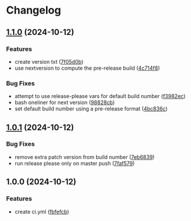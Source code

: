 # Changelog

## [1.1.0](https://github.com/codito/test-release-please/compare/v1.0.1...v1.1.0) (2024-10-12)


### Features

* create version txt ([7f05d0b](https://github.com/codito/test-release-please/commit/7f05d0bd3952b4ddf358e335e4c9c2f361679aaa))
* use nextversion to compute the pre-release build ([4c714f8](https://github.com/codito/test-release-please/commit/4c714f8b0106b30fe8bfba8147f862c61ee8d3e5))


### Bug Fixes

* attempt to use release-please vars for default build number ([f3982ec](https://github.com/codito/test-release-please/commit/f3982ecdbf1bc68906b5ebb0ceb8330eafb51e56))
* bash oneliner for next version ([98828cb](https://github.com/codito/test-release-please/commit/98828cb1fa5058121cf811d26e247d42daed6a7a))
* set default build number using a pre-release format ([4bc836c](https://github.com/codito/test-release-please/commit/4bc836cc08ec474aaaac3034b81a2b26a0213f8f))

## [1.0.1](https://github.com/codito/test-release-please/compare/v1.0.0...v1.0.1) (2024-10-12)


### Bug Fixes

* remove extra patch version from build number ([7eb6839](https://github.com/codito/test-release-please/commit/7eb6839c8a0eb3125849165a847443324532570e))
* run release please only on master push ([7faf579](https://github.com/codito/test-release-please/commit/7faf57905593dc6f6daf38ffaabc94c2ff00804e))

## 1.0.0 (2024-10-12)


### Features

* create ci.yml ([fbfefcb](https://github.com/codito/test-release-please/commit/fbfefcb18e012173348534f3087e636d39b1a9aa))
